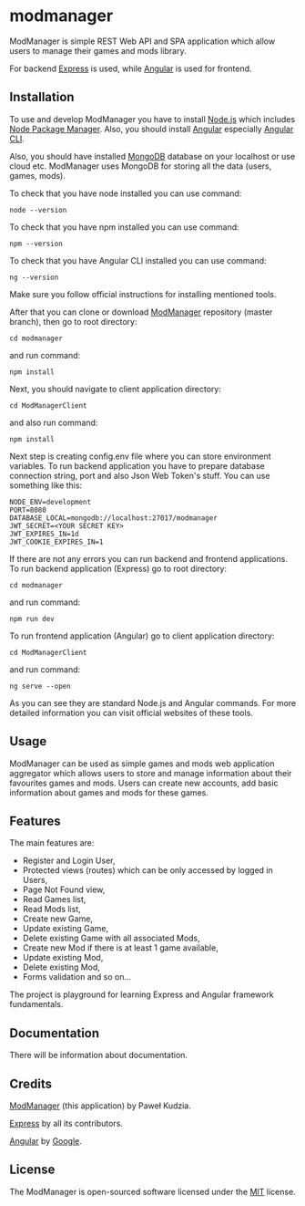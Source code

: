 # modmanager
ModManager is simple REST Web API and SPA application which allow users to manage their games and mods library.

For backend [Express](https://expressjs.com/) is used, while [Angular](https://angular.io/) is used for frontend.

## Installation

To use and develop ModManager you have to install [Node.js](https://nodejs.org/en/) which includes [Node Package Manager](https://www.npmjs.com/get-npm). Also, you should install [Angular](https://angular.io/) especially [Angular CLI](https://angular.io/cli).

Also, you should have installed [MongoDB](https://www.mongodb.com/) database on your localhost or use cloud etc. ModManager uses MongoDB for storing all the data (users, games, mods).

To check that you have node installed you can use command:

```node --version```

To check that you have npm installed you can use command:

```npm --version```

To check that you have Angular CLI installed you can use command:

```ng --version```

Make sure you follow official instructions for installing mentioned tools.

After that you can clone or download [ModManager](https://github.com/pawelkudzia/modmanager) repository (master branch), then go to root directory:

```cd modmanager```

and run command:

```npm install```

Next, you should navigate to client application directory:

```cd ModManagerClient```

and also run command:

```npm install```

Next step is creating config.env file where you can store environment variables. To run backend application you have to prepare database connection string, port and also Json Web Token's stuff. You can use something like this:

```
NODE_ENV=development
PORT=8080
DATABASE_LOCAL=mongodb://localhost:27017/modmanager
JWT_SECRET=<YOUR SECRET KEY>
JWT_EXPIRES_IN=1d
JWT_COOKIE_EXPIRES_IN=1
```

If there are not any errors you can run backend and frontend applications. To run backend application (Express) go to root directory:

```cd modmanager```

and run command:

```npm run dev```

To run frontend application (Angular) go to client application directory:

```cd ModManagerClient```

and run command:

```ng serve --open```

As you can see they are standard Node.js and Angular commands. For more detailed information you can visit official websites of these tools.

## Usage

ModManager can be used as simple games and mods web application aggregator which allows users to store and manage information about their favourites games and mods. Users can create new accounts, add basic information about games and mods for these games.

## Features

The main features are:
* Register and Login User,
* Protected views (routes) which can be only accessed by logged in Users,
* Page Not Found view,
* Read Games list,
* Read Mods list,
* Create new Game,
* Update existing Game,
* Delete existing Game with all associated Mods,
* Create new Mod if there is at least 1 game available,
* Update existing Mod,
* Delete existing Mod,
* Forms validation and so on...

The project is playground for learning Express and Angular framework fundamentals.

## Documentation

There will be information about documentation.

## Credits

[ModManager](https://github.com/pawelkudzia/modmanager) (this application) by Paweł Kudzia.

[Express](https://expressjs.com/) by all its contributors.

[Angular](https://angular.io/) by [Google](https://about.google/).

## License

The ModManager is open-sourced software licensed under the [MIT](https://github.com/pawelkudzia/modmanager/blob/master/LICENSE) license.
